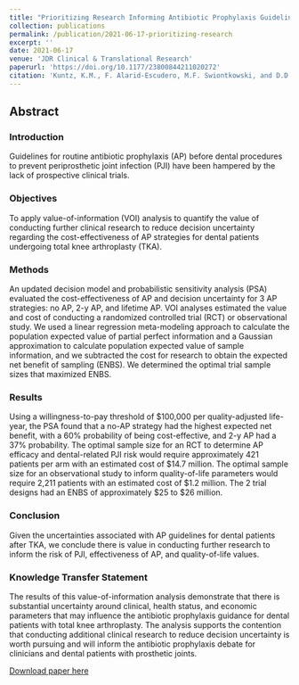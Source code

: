 ```yaml
---
title: "Prioritizing Research Informing Antibiotic Prophylaxis Guidelines for Knee Arthroplasty Patients"
collection: publications
permalink: /publication/2021-06-17-prioritizing-research
excerpt: ''
date: 2021-06-17
venue: 'JDR Clinical & Translational Research'
paperurl: 'https://doi.org/10.1177/23800844211020272'
citation: 'Kuntz, K.M., F. Alarid-Escudero, M.F. Swiontkowski, and D.D. Skaar. “Prioritizing Research Informing Antibiotic Prophylaxis Guidelines for Knee Arthroplasty Patients.” JDR Clinical & Translational Research, (June 2021). https://doi.org/10.1177/23800844211020272.'
---
```

## Abstract
### Introduction
Guidelines for routine antibiotic prophylaxis (AP) before dental procedures to prevent periprosthetic joint infection (PJI) have been hampered by the lack of prospective clinical trials.

### Objectives
To apply value-of-information (VOI) analysis to quantify the value of conducting further clinical research to reduce decision uncertainty regarding the cost-effectiveness of AP strategies for dental patients undergoing total knee arthroplasty (TKA).

### Methods
An updated decision model and probabilistic sensitivity analysis (PSA) evaluated the cost-effectiveness of AP and decision uncertainty for 3 AP strategies: no AP, 2-y AP, and lifetime AP. VOI analyses estimated the value and cost of conducting a randomized controlled trial (RCT) or observational study. We used a linear regression meta-modeling approach to calculate the population expected value of partial perfect information and a Gaussian approximation to calculate population expected value of sample information, and we subtracted the cost for research to obtain the expected net benefit of sampling (ENBS). We determined the optimal trial sample sizes that maximized ENBS.

### Results
Using a willingness-to-pay threshold of &#36;100,000 per quality-adjusted life-year, the PSA found that a no-AP strategy had the highest expected net benefit, with a 60% probability of being cost-effective, and 2-y AP had a 37% probability. The optimal sample size for an RCT to determine AP efficacy and dental-related PJI risk would require approximately 421 patients per arm with an estimated cost of &#36;14.7 million. The optimal sample size for an observational study to inform quality-of-life parameters would require 2,211 patients with an estimated cost of &#36;1.2 million. The 2 trial designs had an ENBS of approximately &#36;25 to &#36;26 million.

### Conclusion
Given the uncertainties associated with AP guidelines for dental patients after TKA, we conclude there is value in conducting further research to inform the risk of PJI, effectiveness of AP, and quality-of-life values.

### Knowledge Transfer Statement
The results of this value-of-information analysis demonstrate that there is substantial uncertainty around clinical, health status, and economic parameters that may influence the antibiotic prophylaxis guidance for dental patients with total knee arthroplasty. The analysis supports the contention that conducting additional clinical research to reduce decision uncertainty is worth pursuing and will inform the antibiotic prophylaxis debate for clinicians and dental patients with prosthetic joints.


[Download paper here](https://doi.org/10.1177/23800844211020272)